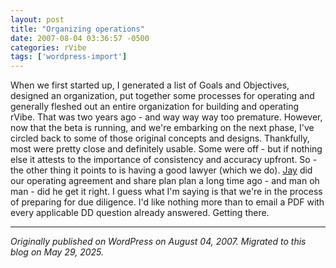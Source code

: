 ```yaml
---
layout: post
title: "Organizing operations"
date: 2007-08-04 03:36:57 -0500
categories: rVibe
tags: ['wordpress-import']
---
```


When we first started up, I generated a list of Goals and Objectives, designed an organization, put together some processes for operating and generally fleshed out an entire organization for building and operating rVibe. That was two years ago - and way way way too premature. However, now that the beta is running, and we're embarking on the next phase, I've circled back to some of those original concepts and designs. Thankfully, most were pretty close and definitely usable. Some were off - but if nothing else it attests to the importance of consistency and accuracy upfront. So - the other thing it points to is having a good lawyer (which we do). [Jay](http://www.duanemorris.com/attorneys/attorney6168.html) did our operating agreement and share plan plan a long time ago - and man oh man - did he get it right. I guess what I'm saying is that we're in the process of preparing for due diligence. I'd like nothing more than to email a PDF with every applicable DD question already answered. Getting there.

---

*Originally published on WordPress on August 04, 2007. Migrated to this blog on May 29, 2025.*
